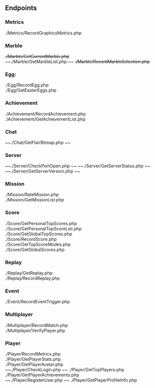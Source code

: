 ## Endpoints

### Metrics 
./Metrics/RecordGraphicsMetrics.php  

### Marble
~~./Marble/GetCurrentMarble.php~~  
~~./Marble/GetMarbleList.php  ~~
~~./Marble/RecordMarbleSelection.php~~  

### Egg:
./Egg/RecordEgg.php  
./Egg/GetEasterEggs.php  

### Achievement
./Achievement/RecordAchievement.php  
./Achievement/GetAchievementList.php  

### Chat
~~./Chat/GetFlairBitmap.php  ~~

### Server
~~./Server/CheckPortOpen.php  ~~
~~./Server/GetServerStatus.php  ~~
~~./Server/GetServerVersion.php  ~~

### Mission
./Mission/RateMission.php  
./Mission/GetMissionList.php  

### Score
./Score/GetPersonalTopScores.php  
./Score/GetPersonalTopScoreList.php  
./Score/GetGlobalTopScores.php  
./Score/RecordScore.php  
./Score/GetTopScoreModes.php  
./Score/GetGlobalScores.php  

### Replay
./Replay/GetReplay.php  
./Replay/RecordReplay.php  

### Event
./Event/RecordEventTrigger.php  

### Multiplayer
./Multiplayer/RecordMatch.php  
./Multiplayer/VerifyPlayer.php  

### Player
./Player/RecordMetrics.php  
./Player/GetPlayerStats.php   
./Player/GetPlayerAvatar.php  
~~./Player/CheckLogin.php  ~~
./Player/GetTopPlayers.php  
./Player/GetPlayerAchievements.php  
~~./Player/RegisterUser.php  ~~
./Player/GetPlayerProfileInfo.php  